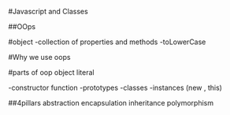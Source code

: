 #Javascript and Classes

##OOps

#object
-collection of properties and methods
-toLowerCase

#Why we use oops

#parts of oop
object literal 

-constructor function
-prototypes
-classes
-instances (new , this)

##4pillars
abstraction
encapsulation 
inheritance
polymorphism
